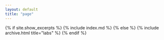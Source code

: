 ```yaml
---
layout: default
title: "page"
---
```


{% if site.show_excerpts %}
  {% include index.md %}
{% else %}
  {% include archive.html title="labs" %}
{% endif %}
